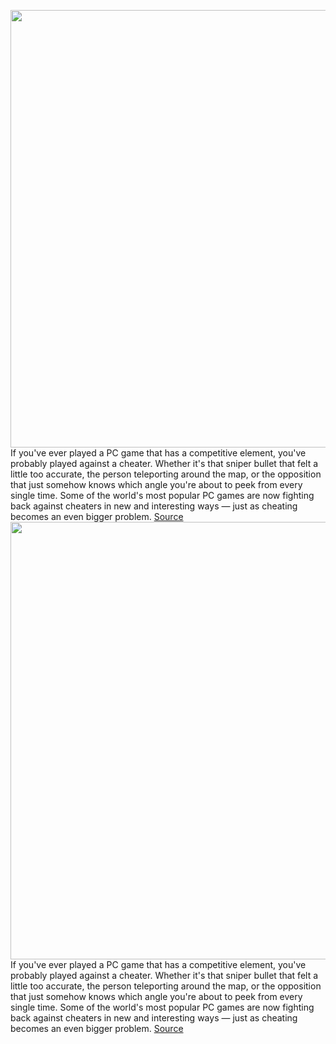 <img src='https://cdn.vox-cdn.com/thumbor/H0vcZuOQtXtOvt10Gs3sokiDK0c=/0x0:2040x1360/1200x675/filters:focal(857x517:1183x843)/cdn.vox-cdn.com/uploads/chorus_image/image/66757959/acastro_300505_4008_pcGameHacks_0001.0.jpg' width='700px' /><br/>
If you've ever played a PC game that has a competitive element, you've probably played against a cheater. Whether it's that sniper bullet that felt a little too accurate, the person teleporting around the map, or the opposition that just somehow knows which angle you're about to peek from every single time. Some of the world's most popular PC games are now fighting back against cheaters in new and interesting ways — just as cheating becomes an even bigger problem.
<a href='https://www.theverge.com/2020/5/6/21246229/pc-gaming-cheating-aimbots-wallhacks-hacking-tools-developer-response-problem'> Source <a/><img src='https://cdn.vox-cdn.com/thumbor/H0vcZuOQtXtOvt10Gs3sokiDK0c=/0x0:2040x1360/1200x675/filters:focal(857x517:1183x843)/cdn.vox-cdn.com/uploads/chorus_image/image/66757959/acastro_300505_4008_pcGameHacks_0001.0.jpg' width='700px' /><br/>
If you've ever played a PC game that has a competitive element, you've probably played against a cheater. Whether it's that sniper bullet that felt a little too accurate, the person teleporting around the map, or the opposition that just somehow knows which angle you're about to peek from every single time. Some of the world's most popular PC games are now fighting back against cheaters in new and interesting ways — just as cheating becomes an even bigger problem.
<a href='https://www.theverge.com/2020/5/6/21246229/pc-gaming-cheating-aimbots-wallhacks-hacking-tools-developer-response-problem'> Source <a/>